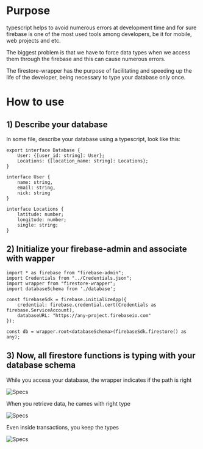 # Purpose

typescript helps to avoid numerous errors at development time and for sure firebase is one of the most used tools among developers, be it for mobile, web projects and etc.

The biggest problem is that we have to force data types when we access them through the firebase and this can cause numerous errors.

The firestore-wrapper has the purpose of facilitating and speeding up the life of the developer, being necessary to type your database only once.

# How to use

## 1) Describe your database

In some file, describe your database using a typescript, look like this:

```
export interface Database {
    User: {[user_id: string]: User};
    Locations: {[location_name: string]: Locations};
}

interface User {
    name: string,
    email: string,
    nick: string
}

interface Locations {
    latitude: number;
    longitude: number;
    single: string;
}
```

## 2) Initialize your firebase-admin and associate with wapper

```
import * as firebase from "firebase-admin";
import Credentials from "../Credentials.json";
import wrapper from "firestore-wrapper";
import databaseSchema from './database';

const firebaseSdk = firebase.initializeApp({
    credential: firebase.credential.cert(Credentials as firebase.ServiceAccount),
    databaseURL: "https://any-project.firebaseio.com"  
});

const db = wrapper.root<databaseSchema>(firebaseSdk.firestore() as any);
```

## 3) Now, all firestore functions is typing with your database schema

While you access your database, the wrapper indicates if the path is right

![Specs](https://gist.githubusercontent.com/LeonBonetti/303d7f35aec2cd35a994fcef9d14dec2/raw/23c2341692ea45dcdff9298bd4821f07549ae1f5/access-collectiono-example.JPG)

When you retrieve data, he cames with right type

![Specs](https://gist.githubusercontent.com/LeonBonetti/303d7f35aec2cd35a994fcef9d14dec2/raw/9c40fe83bba329df13bca9b0fcc7f7f595fc1607/retrieve-data-example.JPG)

Even inside transactions, you keep the types

![Specs](https://gist.githubusercontent.com/LeonBonetti/303d7f35aec2cd35a994fcef9d14dec2/raw/927f49a86df2b23adef26575f8ab176995399c9c/transaction-example.JPG)